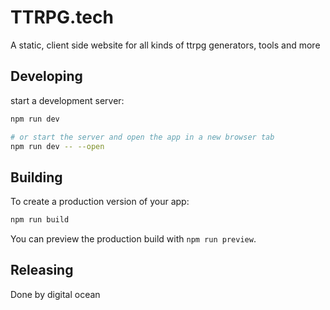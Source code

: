# TTRPG.tech

A static, client side website for all kinds of ttrpg generators, tools and more

## Developing

start a development server:

```bash
npm run dev

# or start the server and open the app in a new browser tab
npm run dev -- --open
```

## Building

To create a production version of your app:

```bash
npm run build
```

You can preview the production build with `npm run preview`.


## Releasing

Done by digital ocean